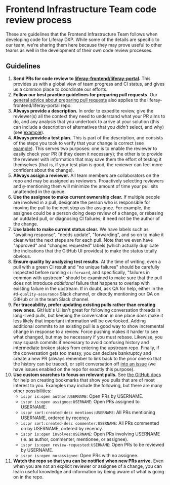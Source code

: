# Frontend Infrastructure Team code review process

These are guidelines that the Frontend Infrastructure Team follows when developing code for Liferay DXP. While some of the details are specific to our team, we're sharing them here because they may prove useful to other teams as well in the development of their own code review processes.

## Guidelines

1. **Send PRs for code review to [liferay-frontend/liferay-portal](https://github.com/liferay-frontend/liferay-portal).** This provides us with a global view of team progress and CI status, and gives us a common place to coordinate our efforts.
2. **Follow our best practice guidelines for preparing pull requests.** Our [general advice about preparing pull requests](https://github.com/liferay/liferay-frontend-guidelines/blob/master/general/pull_requests.md) also applies to the liferay-frontend/liferay-portal repo.
3. **Always provide a description.** In order to expedite review, give the reviewer(s) all the context they need to understand what your PR aims to do, and any analysis that you undertook to arrive at your solution (this can include a description of alternatives that you _didn't_ select, and why) (see [example](https://github.com/liferay-frontend/liferay-portal/pull/2)).
4. **Always provide a test plan.** This is part of the description, and consists of the steps you took to verify that your change is correct (see [example](https://github.com/liferay-frontend/liferay-portal/pull/34)). This serves two purposes: one is to enable the reviewer to easily check your PR (if they deem it necessary); the other is to provide the reviewer with information that may save them the effort of testing it themselves (that is, if your test plan is good, the reviewer can feel more confident about the change).
5. **Always assign a reviewer.** All team members are collaborators on the repo and may be assigned as reviewers. Proactively selecting reviewers and `@`-mentioning them will minimize the amount of time your pull sits unattended in the queue.
6. **Use the assignee to make current ownership clear.** If multiple people are involved in a pull, designate the person who is responsible for moving the pull to the next step as the assignee. For example, the assignee could be a person doing deep review of a change, or rebasing an outdated pull, or diagnosing CI failures; it need not be the author of the change.
7. **Use labels to make current status clear.** We have labels such as "awaiting response", "needs update", "forwarding", and so on to make it clear what the next steps are for each pull. Note that we even have "approved" and "changes requested" labels (which actually duplicate the indications that the GitHub UI provides) to make the status totally obvious.
8. **Ensure quality by analyzing test results.** At the time of writing, even a pull with a green CI result and "no unique failures" should be carefully inspected before running `ci:forward`, and specifically, "failures in common with upstream" should be examined to make sure that the pull does not introduce _additional_ failure that happens to overlap with existing failure in the upstream. If in doubt, ask QA for help, either in the `#d-quality-assurance` Slack channel, or directly mentioning our QA on GitHub or in the team Slack channel.
9. **For traceability, prefer updating existing pulls rather than creating new ones.** GitHub's UI isn't great for following conversation threads in long-lived pulls, but keeping the conversation in one place _does_ make it less likely that important information will be overlooked. Adding additional commits to an existing pull is a good way to show incremental change in response to a review. Force pushing makes it harder to see what changed, but may be necessary if you must rebase. Likewise, you may squash commits if necessary to avoid confusing history and intermediate broken states from entering the upstream repo. Finally, if the conversation gets too messy, you can declare bankruptcy and create a new PR (always remember to link back to the prior one so that the history can be traced), or split conversation off [into an issue](https://github.com/liferay-frontend/liferay-portal/issues) (we have issues enabled on the repo for exactly this purpose).
10. **Use custom searches to focus on relevant pulls.** See [the GitHub docs](https://help.github.com/en/github/searching-for-information-on-github/searching-issues-and-pull-requests) for help on creating bookmarks that show you pulls that are of most interest to you. Examples may include the following, but there are many other possibilities:
    - `is:pr is:open author:USERNAME`: Open PRs by USERNAME.
    - `is:pr is:open assignee:USERNAME`: Open PRs assigned to USERNAME.
    - `is:pr sort:created-desc mentions:USERNAME`: All PRs mentioning USERNAME, ordered by recency.
    - `is:pr sort:created-desc commenter:USERNAME`: All PRs commented on by USERNAME, ordered by recency.
    - `is:pr is:open involves:USERNAME`: Open PRs involving USERNAME (ie. as author, commenter, mentionee, or assignee).
    - `is:pr is:open review-requested:USERNAME`: Open PRs to be reviewed by USERNAME.
    - `is:pr is:open no:assignee`: Open PRs with no assignee.
10. **Watch the repo so that you can be notified when new PRs arrive.** Even when you are not an explicit reviewer or assignee of a change, you can learn useful knowledge and information by being aware of what is going on in the repo.
